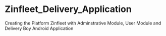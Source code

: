 # Zinfleet_Delivery_Application
Creating the Platform Zinfleet with Adminstrative Module, User Module and Delivery Boy Android Application
